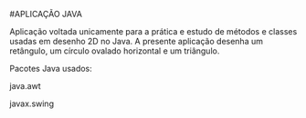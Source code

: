 #APLICAÇÃO JAVA

Aplicação voltada unicamente para a prática e estudo de métodos e classes usadas em desenho 2D no Java.
A presente aplicação desenha um retângulo, um círculo ovalado horizontal e um triângulo.

Pacotes Java usados: 

java.awt 

javax.swing 
